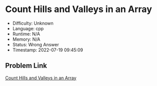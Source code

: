 # Count Hills and Valleys in an Array

- Difficulty: Unknown
- Language: cpp
- Runtime: N/A
- Memory: N/A
- Status: Wrong Answer
- Timestamp: 2022-07-19 09:45:09

## Problem Link
[Count Hills and Valleys in an Array](https://leetcode.com/problems/count-hills-and-valleys-in-an-array)

